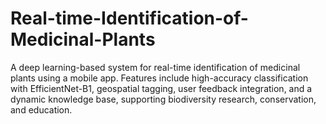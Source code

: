 # Real-time-Identification-of-Medicinal-Plants
A deep learning-based system for real-time identification of medicinal plants using a mobile app. Features include high-accuracy classification with EfficientNet-B1, geospatial tagging, user feedback integration, and a dynamic knowledge base, supporting biodiversity research, conservation, and education.
